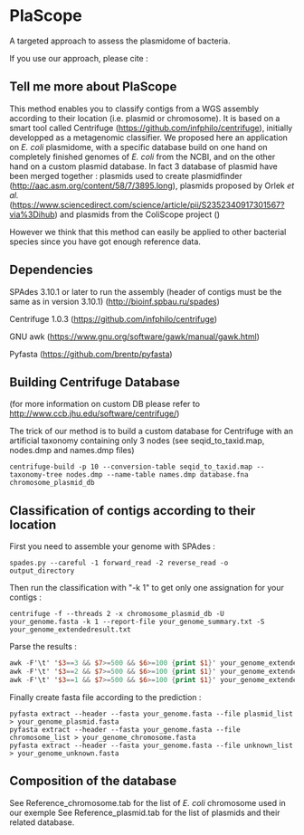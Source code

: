 

# PlaScope


A targeted approach to assess the plasmidome of bacteria.

If you use our approach, please cite :

## Tell me more about PlaScope


This method enables you to classify contigs from a WGS assembly according to their location (i.e. plasmid or chromosome). It is based on a smart tool called Centrifuge (https://github.com/infphilo/centrifuge), initially developped as a metagenomic classifier.
We proposed here an application on *E. coli* plasmidome, with a specific database build on one hand on completely finished genomes of *E. coli* from the NCBI, and on the other hand on a custom plasmid database. In fact 3 database of plasmid have been merged together : plasmids used to create plasmidfinder (http://aac.asm.org/content/58/7/3895.long), plasmids proposed by Orlek *et al.* (https://www.sciencedirect.com/science/article/pii/S2352340917301567?via%3Dihub) and plasmids from the ColiScope project ()

However we think that this method can easily be applied to other bacterial species since you have got enough reference data.


## Dependencies


SPAdes 3.10.1 or later to run the assembly (header of contigs must be the same as in version 3.10.1) (http://bioinf.spbau.ru/spades)

Centrifuge 1.0.3 (https://github.com/infphilo/centrifuge)

GNU awk (https://www.gnu.org/software/gawk/manual/gawk.html)

Pyfasta (https://github.com/brentp/pyfasta)


## Building Centrifuge Database 
(for more information on custom DB please refer to http://www.ccb.jhu.edu/software/centrifuge/)


The trick of our method is to build a custom database for Centrifuge with an artificial taxonomy containing only 3 nodes (see seqid_to_taxid.map, nodes.dmp and names.dmp files)
```
centrifuge-build -p 10 --conversion-table seqid_to_taxid.map --taxonomy-tree nodes.dmp --name-table names.dmp database.fna chromosome_plasmid_db
```

## Classification of contigs according to their location

First you need to assemble your genome with SPAdes :
```
spades.py --careful -1 forward_read -2 reverse_read -o output_directory
```

Then run the classification with "-k 1" to get only one assignation for your contigs :
```
centrifuge -f --threads 2 -x chromosome_plasmid_db -U your_genome.fasta -k 1 --report-file your_genome_summary.txt -S your_genome_extendedresult.txt
```

Parse the results :
```awk
awk -F'\t' '$3==3 && $7>=500 && $6>=100 {print $1}' your_genome_extendedresult.txt | awk -F'_' '$6>=2 {print $0}' > plasmid_list
awk -F'\t' '$3==2 && $7>=500 && $6>=100 {print $1}' your_genome_extendedresult.txt | awk -F'_' '$6>=2 {print $0}' > chromsome_list
awk -F'\t' '$3==1 && $7>=500 && $6>=100 {print $1}' your_genome_extendedresult.txt | awk -F'_' '$6>=2 {print $0}' > unknown_list
```

Finally create fasta file according to the prediction :
```
pyfasta extract --header --fasta your_genome.fasta --file plasmid_list > your_genome_plasmid.fasta
pyfasta extract --header --fasta your_genome.fasta --file chromosome_list > your_genome_chromosome.fasta
pyfasta extract --header --fasta your_genome.fasta --file unknown_list > your_genome_unknown.fasta
```

## Composition of the database

See Reference_chromosome.tab for the list of *E. coli* chromosome used in our exemple
See Reference_plasmid.tab for the list of plasmids and their related database.



